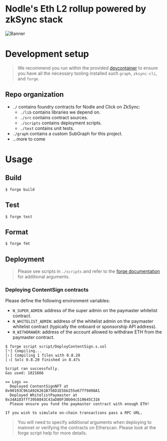 # Nodle's Eth L2 rollup powered by zkSync stack
![Banner](https://github.com/NodleCode/rollup/assets/10683430/b50803ff-41d1-4faa-99eb-72c9eeaf3194)

# Development setup
> We recommend you run within the provided [devcontainer](https://code.visualstudio.com/remote/advancedcontainers/overview) to ensure you have all the necessary tooling installed such `graph`, `zksync-cli`, and `forge`.

## Repo organization
- `./` contains foundry contracts for Nodle and Click on ZkSync:
  - `./lib` contains libraries we depend on.
  - `./src` contains contract sources.
  - `./scripts` contains deployment scripts.
  - `./test` contains unit tests.
- `./graph` contains a custom SubGraph for this project.
- ...more to come

# Usage

## Build

```shell
$ forge build
```

## Test

```shell
$ forge test
```

## Format

```shell
$ forge fmt
```

## Deployment

> Please see scripts in `./scripts` and refer to the [forge documentation](https://book.getfoundry.sh/reference/forge/forge-script) for additional arguments.

### Deploying ContentSign contracts

Please define the following environment variables:
- `N_SUPER_ADMIN`: address of the super admin on the paymaster whitelist contract.
- `N_WHITELIST_ADMIN`: address of the whitelist admin on the paymaster whitelist contract (typically the onboard or sponsorship API address).
- `N_WITHDRAWER`: address of the account allowed to withdraw ETH from the paymaster contract.

```shell
$ forge script script/DeployContentSign.s.sol
[⠒] Compiling...
[⠆] Compiling 1 files with 0.8.20
[⠰] Solc 0.8.20 finished in 8.47s

Script ran successfully.
Gas used: 1821666

== Logs ==
  Deployed ContentSignNFT at 0x90193C961A926261B756D1E5bb255e67ff9498A1
  Deployed WhitelistPaymaster at 0x34A1D3fff3958843C43aD80F30b94c510645C316
  Please ensure you fund the paymaster contract with enough ETH!

If you wish to simulate on-chain transactions pass a RPC URL.
```

> You will need to specify additional arguments when deploying to mainnet or verifying the contracts on Etherscan. Please look at the forge script help for more details.